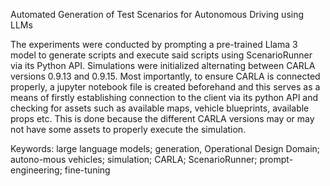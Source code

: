 Automated Generation of Test Scenarios for Autonomous Driving using LLMs

The experiments were conducted by prompting a pre-trained Llama 3 model to generate scripts and execute said scripts using ScenarioRunner via its Python API. Simulations were initialized alternating between CARLA versions 0.9.13 and 0.9.15. Most importantly, to ensure CARLA is connected properly, a jupyter notebook file is created beforehand and this serves as a means of firstly establishing connection to the client via its python API and checking for assets such as available maps, vehicle blueprints, available props etc. This is done because the different CARLA versions may or may not have some assets to properly execute the simulation. 

Keywords: large language models; generation, Operational Design Domain; autono-mous vehicles; simulation; CARLA; ScenarioRunner; prompt-engineering; fine-tuning 
